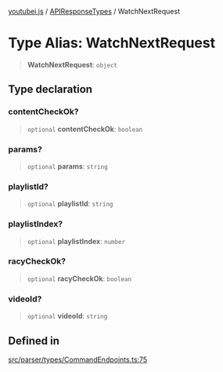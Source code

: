 [youtubei.js](../../../README.md) / [APIResponseTypes](../README.md) / WatchNextRequest

# Type Alias: WatchNextRequest

> **WatchNextRequest**: `object`

## Type declaration

### contentCheckOk?

> `optional` **contentCheckOk**: `boolean`

### params?

> `optional` **params**: `string`

### playlistId?

> `optional` **playlistId**: `string`

### playlistIndex?

> `optional` **playlistIndex**: `number`

### racyCheckOk?

> `optional` **racyCheckOk**: `boolean`

### videoId?

> `optional` **videoId**: `string`

## Defined in

[src/parser/types/CommandEndpoints.ts:75](https://github.com/LuanRT/YouTube.js/blob/af92984523f90200a18314b94478a2697c9deab0/src/parser/types/CommandEndpoints.ts#L75)
